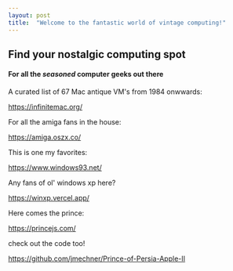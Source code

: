 ```yaml
---
layout: post
title:  "Welcome to the fantastic world of vintage computing!"
---
```


## Find your nostalgic computing spot

#### For all the *seasoned* computer geeks out there

A curated list of 67 Mac antique VM's from 1984 onwwards:

<https://infinitemac.org/>

For all the amiga fans in the house:

<https://amiga.oszx.co/>

This is one my favorites:

<https://www.windows93.net/>

Any fans of ol' windows xp here?

<https://winxp.vercel.app/>

Here comes the prince:

<https://princejs.com/>

check out the code too!

<https://github.com/jmechner/Prince-of-Persia-Apple-II>